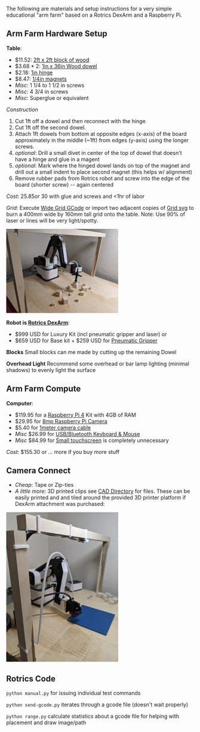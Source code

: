 The following are materials and setup instructions for a very simple educational "arm farm" based on a Rotrics DexArm and a Raspberry Pi.


## Arm Farm Hardware Setup
**Table**: 
- $11.52: [2ft x 2ft block of wood](https://www.homedepot.com/p/Sanded-Plywood-Common-23-32-in-x-2-ft-x-2-ft-Actual-0-703-in-x-23-75-in-x-23-75-in-300950/202093835)
- $3.68 * 2: [1in x 36in Wood dowel](https://www.homedepot.com/p/8316U-1-in-x-36-in-Hardwood-Square-Dowel-10001818/203334085)
- $2.18: [1in hinge](https://www.homedepot.com/p/Everbilt-1-in-Zinc-Plated-Non-Removable-Pin-Narrow-Utility-Hinges-2-Pack-15161/202034166)
- $8.47: [1/4in magnets](https://www.homedepot.com/p/Master-Magnet-1-4-in-Dia-Neodymium-Rare-Earth-Magnet-Discs-with-Foam-Adhesive-12-Pack-97584/206503481)
- *Misc*: 1 1/4 to 1 1/2 in screws
- *Misc*: 4 3/4 in screws
- *Misc*: Superglue or equivalent

*Construction*
1. Cut 1ft off a dowel and then reconnect with the hinge
2. Cut 1ft off the second dowel.
3. Attach 1ft dowels from bottom at opposite edges (x-axis) of the board approximately in the middle (~1ft) from edges (y-axis) using the longer screws.
4. *optional*: Drill a small divet in center of the top of dowel that doesn't have a hinge and glue in a magent
5. *optional*: Mark where the hinged dowel lands on top of the magnet and drill out a small indent to place second magnet (this helps w/ alignment)
6. Remove rubber pads from Rotrics robot and screw into the edge of the board (shorter screw) -- again centered

*Cost*: 
$25.85 or ~$30 with glue and screws and <1hr of labor

*Grid*: 
Execute [Wide Grid GCode](gcodes/WideGrid.gcode) or import two adjacent copies of [Grid svg](gcodes/WideGrid_half.svg) to burn a 400mm wide by 160mm tall grid onto the table. Note: Use 90% of laser or lines will be very light/spotty.

<img src="images/BasicSetup.jpg" width="300">

**Robot is [Rotrics DexArm](https://www.rotrics.com/products/dexarm)**:
- $999 USD for Luxury Kit (incl pneumatic gripper and laser) or 
- $659 USD for Base kit + $259 USD for [Pneumatic Gripper](https://www.rotrics.com/products/pneumatic-kit)

**Blocks**
Small blocks can me made by cutting up the remaining Dowel 

**Overhead Light**
Recommend some overhead or bar lamp lighting (minimal shadows) to evenly light the surface

## Arm Farm Compute
**Computer**: 
- $119.95 for a [Raspberry Pi 4](https://www.canakit.com/raspberry-pi-4-4gb.html) Kit with 4GB of RAM
- $29.95 for [8mp Raspberry Pi Camera](https://www.canakit.com/raspberry-pi-noir-camera-v2-8mp.html)
- $5.40 for [1meter camera cable](https://smile.amazon.com/gp/product/B07J57LQQS?pf_rd_r=XAAVCRCQN91EM9JG6Y1Q&pf_rd_p=5ae2c7f8-e0c6-4f35-9071-dc3240e894a8)
- *Misc* $26.99 for [USB/Bluetooth Keyboard & Mouse](https://smile.amazon.com/gp/product/B07LH6TZSZ/ref=ppx_yo_dt_b_asin_title_o05_s00?ie=UTF8&psc=1)
- *Misc* $84.99 for [Small touchscreen](https://smile.amazon.com/gp/product/B07L6WT77H/ref=ppx_yo_dt_b_asin_title_o05_s01?ie=UTF8&psc=1) is completely unnecessary

*Cost*:
$155.30 or ... more if you buy more stuff

## Camera Connect
- *Cheap*: Tape or Zip-ties
- *A little more*: 3D printed clips see [CAD Directory](CAD) for files.  These can be easily printed and and tiled around the provided 3D printer platform if DexArm attachment was purchased:

<img src="images/DexArmWithClips.jpg" width="300">

## Rotrics Code

`python manual.py` for issuing individual test commands

`python send-gcode.py` iterates through a gcode file (doesn't wait properly)

`python range.py` calculate statistics about a gcode file for helping with placement and draw image/path
